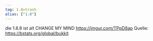 ```yaml
---
tag: 1.8=trash
alias: ["1.8"]
---
```


die 1.8.8 ist alt CHANGE MY MIND
https://imgur.com/TPpD8ap
Quelle: <https://bstats.org/global/bukkit>
